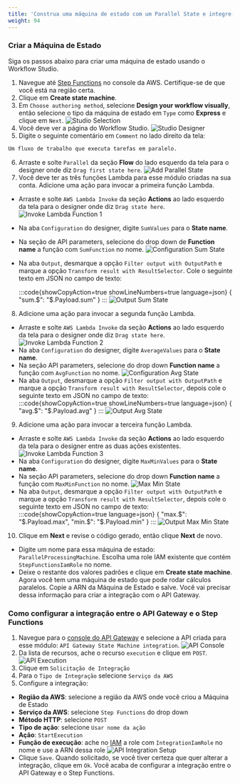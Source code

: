 ```yaml
---
title: 'Construa uma máquina de estado com um Parallel State e integre-a com o API Gateway'
weight: 94
---
```


### Criar a Máquina de Estado

Siga os passos abaixo para criar uma máquina de estado usando o Workflow Studio.

1. Navegue até [Step Functions](https://console.aws.amazon.com/states/home) no console da AWS. Certifique-se de que você está na região certa.
2. Clique em **Create state machine**.
3. Em `Choose authoring method`, selecione **Design your workflow visually**, então selecione o tipo da máquina de estado em `Type` como **Express** e clique em `Next`.
   ![Studio Selection](/static/img/module-7/studio-selection.png)
4. Você deve ver a página do Workflow Studio.
   ![Studio Designer](/static/img/module-7/studio-designer.png)
5. Digite o seguinte comentário em `Comment` no lado direito da tela: 

```bash
Um fluxo de trabalho que executa tarefas em paralelo.
```

6. Arraste e solte `Parallel` da seção **Flow** do lado esquerdo da tela para o designer onde diz `Drag first state here`.
   ![Add Parallel State](/static/img/module-7/add-parallel-state.png)
7. Você deve ter as três funções Lambda para esse módulo criadas na sua conta. Adicione uma ação para invocar a primeira função Lambda.

- Arraste e solte `AWS Lambda Invoke` da seção **Actions** ao lado esquerdo da tela para o designer onde diz `Drag state here`.
  ![Invoke Lambda Function 1](/static/img/module-7/lambda-invoke-function1.png)
- Na aba `Configuration` do designer, digite `SumValues` para o **State name**. 
- Na seção de API parameters, selecione do drop down de **Function name** a função com `SumFunction` no nome.
  ![Configuration Sum State](/static/img/module-7/configuration-sum-state.png)
- Na aba `Output`, desmarque a opção `Filter output with OutputPath` e marque a opção `Transform result with ResultSelector`. Cole o seguinte texto em JSON no campo de texto:

  :::code{showCopyAction=true showLineNumbers=true language=json}
  { "sum.$": "$.Payload.sum" }
  :::
  ![Output Sum State](/static/img/module-7/output-sum-state.png)

8. Adicione uma ação para invocar a segunda função Lambda.

- Arraste e solte `AWS Lambda Invoke` da seção **Actions** ao lado esquerdo da tela para o designer onde diz `Drag state here`.
  ![Invoke Lambda Function 2](/static/img/module-7/lambda-invoke-function2.png)
- Na aba `Configuration` do designer, digite `AverageValues` para o **State name**.
- Na seção API parameters, selecione do drop down **Function name** a função com `AvgFunction` no nome.
  ![Configuration Avg State](/static/img/module-7/configuration-avg-state.png)
- Na aba `Output`, desmarque a opção `Filter output with OutputPath` e marque a opção `Transform result with ResultSelector`, depois cole o seguinte texto em JSON no campo de texto:
  :::code{showCopyAction=true showLineNumbers=true language=json}
  { "avg.$": "$.Payload.avg" }
  :::
  ![Output Avg State](/static/img/module-7/output-avg-state.png)

9. Adicione uma ação para invocar a terceira função Lambda.

- Arraste e solte `AWS Lambda Invoke` da seção **Actions** ao lado esquerdo da tela para o designer entre as duas ações existentes.
  ![Invoke Lambda Function 3](/static/img/module-7/lambda-invoke-function3.png)
- Na aba `Configuration` do designer, digite `MaxMinValues` para o **State name**.
- Na seção API parameters, selecione do drop down **Function name** a função com `MaxMinFunction` no nome.
  ![Max Min State](/static/img/module-7/configuration-maxmin-state.png)
- Na aba `Output`, desmarque a opção `Filter output with OutputPath` e marque a opção `Transform result with ResultSelector`, depois cole o seguinte texto em JSON no campo de texto:
:::code{showCopyAction=true language=json}
{
"max.$": "$.Payload.max",
"min.$": "$.Payload.min"
}
:::
  ![Output Max Min State](/static/img/module-7/output-maxmin-state.png)

10. Clique em **Next** e revise o código gerado, então clique **Next** de novo.

- Digite um nome para essa máquina de estado: `ParallelProcessingMachine`. Escolha uma role IAM existente que contém `StepFunctionsIamRole` no nome.
- Deixe o restante dos valores padrões e clique em **Create state machine**.
  Agora você tem uma máquina de estado que pode rodar cálculos paralelos. Copie a ARN da Máquina de Estado e salve. Você vai precisar dessa informação para criar a integração com o API Gateway.

### Como configurar a integração entre o API Gateway e o Step Functions

1. Navegue para o [console do API Gateway](https://console.aws.amazon.com/apigateway/home) e selecione a API criada para esse módulo: `API Gateway State Machine integration`.
   ![API Console](/static/img/module-7/api-console.png)
2. Da lista de recursos, ache o recurso `execution` e clique em `POST`.
   ![API Execution](/static/img/module-7/pt-br/api-execution.png)
3. Clique em `Solicitação de Integração`
4. Para o `Tipo de Integração` selecione `Serviço da AWS`
5. Configure a integração:

- **Região da AWS**: selecione a região da AWS onde você criou a Máquina de Estado
- **Serviço da AWS**: selecione `Step Functions` do drop down
- **Método HTTP**: selecione `POST`
- **Tipo de ação**: selecione `Usar nome da ação`
- **Ação**: `StartExecution`
- **Função de execução**: ache no [IAM](https://console.aws.amazon.com/iamv2/home) a role com `IntegrationIamRole` no nome e use a ARN dessa role
  ![API Integration Setup](/static/img/module-7/pt-br/api-integration-setup.png)
- Clique `Save`. Quando solicitado, se você tiver certeza que quer alterar a integração, clique em `Ok`.
  Você acaba de configurar a integração entre o API Gateway e o Step Functions.